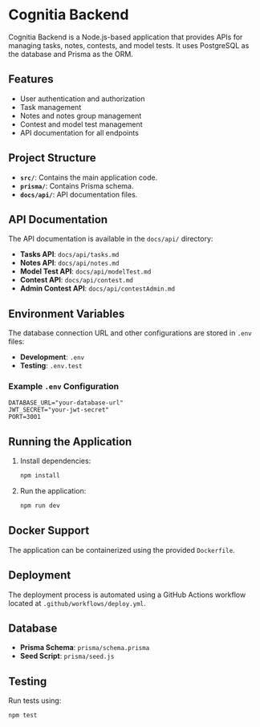# Cognitia Backend

Cognitia Backend is a Node.js-based application that provides APIs for managing tasks, notes, contests, and model tests. It uses PostgreSQL as the database and Prisma as the ORM.

## Features

- User authentication and authorization
- Task management
- Notes and notes group management
- Contest and model test management
- API documentation for all endpoints

## Project Structure

- **`src/`**: Contains the main application code.
- **`prisma/`**: Contains Prisma schema.
- **`docs/api/`**: API documentation files.

## API Documentation

The API documentation is available in the `docs/api/` directory:

- **Tasks API**: `docs/api/tasks.md`
- **Notes API**: `docs/api/notes.md`
- **Model Test API**: `docs/api/modelTest.md`
- **Contest API**: `docs/api/contest.md`
- **Admin Contest API**: `docs/api/contestAdmin.md`

## Environment Variables

The database connection URL and other configurations are stored in `.env` files:

- **Development**: `.env`
- **Testing**: `.env.test`

### Example `.env` Configuration

```properties
DATABASE_URL="your-database-url"
JWT_SECRET="your-jwt-secret"
PORT=3001
```

## Running the Application

1. Install dependencies:
   ```bash
   npm install
   ```
2. Run the application:
   ```bash
   npm run dev
   ```

## Docker Support

The application can be containerized using the provided `Dockerfile`.

## Deployment

The deployment process is automated using a GitHub Actions workflow located at `.github/workflows/deploy.yml`.

## Database

- **Prisma Schema**: `prisma/schema.prisma`
- **Seed Script**: `prisma/seed.js`

## Testing

Run tests using:

```bash
npm test
```
